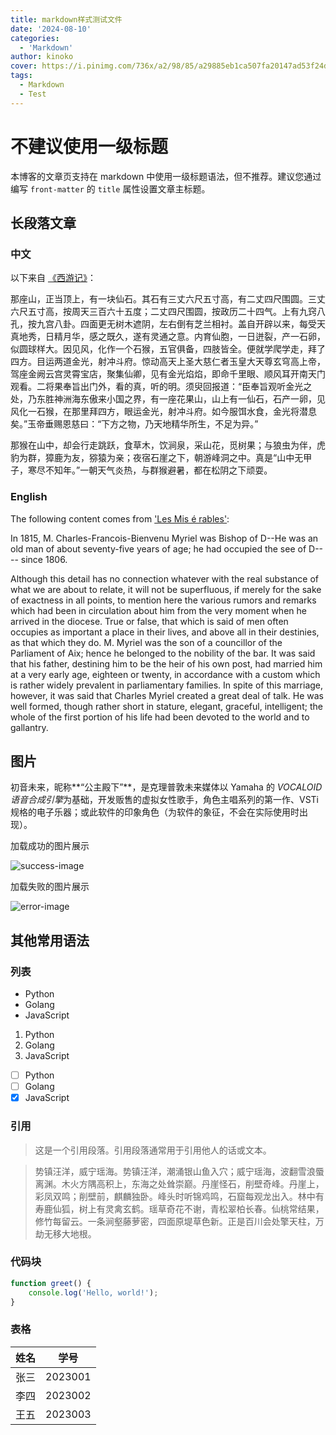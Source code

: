 ```yaml
---
title: markdown样式测试文件
date: '2024-08-10'
categories:
  - 'Markdown'
author: kinoko
cover: https://i.pinimg.com/736x/a2/98/85/a29885eb1ca507fa20147ad53f24dc3e.jpg
tags:
  - Markdown
  - Test
---
```


# 不建议使用一级标题

本博客的文章页支持在 markdown 中使用一级标题语法，但不推荐。建议您通过编写 `front-matter` 的 `title` 属性设置文章主标题。

## 长段落文章

### 中文

以下来自 [《西游记》](https://www.99csw.com/book/2202/index.htm)：

那座山，正当顶上，有一块仙石。其石有三丈六尺五寸高，有二丈四尺围圆。三丈六尺五寸高，按周天三百六十五度；二丈四尺围圆，按政历二十四气。上有九窍八孔，按九宫八卦。四面更无树木遮阴，左右倒有芝兰相衬。盖自开辟以来，每受天真地秀，日精月华，感之既久，遂有灵通之意。内育仙胞，一日迸裂，产一石卵，似圆球样大。因见风，化作一个石猴，五官俱备，四肢皆全。便就学爬学走，拜了四方。目运两道金光，射冲斗府。惊动高天上圣大慈仁者玉皇大天尊玄穹高上帝，驾座金阙云宫灵霄宝店，聚集仙卿，见有金光焰焰，即命千里眼、顺风耳开南天门观看。二将果奉旨出门外，看的真，听的明。须臾回报道：“臣奉旨观听金光之处，乃东胜神洲海东傲来小国之界，有一座花果山，山上有一仙石，石产一卵，见风化一石猴，在那里拜四方，眼运金光，射冲斗府。如今服饵水食，金光将潜息矣。”玉帝垂赐恩慈曰：“下方之物，乃天地精华所生，不足为异。”

那猴在山中，却会行走跳跃，食草木，饮涧泉，采山花，觅树果；与狼虫为伴，虎豹为群，獐鹿为友，猕猿为亲；夜宿石崖之下，朝游峰洞之中。真是“山中无甲子，寒尽不知年。”一朝天气炎热，与群猴避暑，都在松阴之下顽耍。

### English

The following content comes from ['Les Mis é rables'](https://www.ppzuowen.com/book/en/beicanshijieyingwenban/143992.html):

In 1815, M. Charles-Francois-Bienvenu Myriel was Bishop of D--He was an old man of about seventy-five years of age; he had occupied the see of D---- since 1806.

Although this detail has no connection whatever with the real substance of what we are about to relate, it will not be superfluous, if merely for the sake of exactness in all points, to mention here the various rumors and remarks which had been in circulation about him from the very moment when he arrived in the diocese. True or false, that which is said of men often occupies as important a place in their lives, and above all in their destinies, as that which they do. M. Myriel was the son of a councillor of the Parliament of Aix; hence he belonged to the nobility of the bar. It was said that his father, destining him to be the heir of his own post, had married him at a very early age, eighteen or twenty, in accordance with a custom which is rather widely prevalent in parliamentary families. In spite of this marriage, however, it was said that Charles Myriel created a great deal of talk. He was well formed, though rather short in stature, elegant, graceful, intelligent; the whole of the first portion of his life had been devoted to the world and to gallantry.

## 图片

初音未来，昵称**“公主殿下”**，是克理普敦未来媒体以 Yamaha 的 *VOCALOID 语音合成引擎*为基础，开发贩售的虚拟女性歌手，角色主唱系列的第一作、VSTi 规格的电子乐器；或此软件的印象角色（为软件的象征，不会在实际使用时出现）。

加载成功的图片展示

![success-image](https://i.pinimg.com/564x/51/b8/75/51b875f97bcae764cf78ada31cc1e464.jpg)

加载失败的图片展示

![error-image](https://error-image.com)

## 其他常用语法

### 列表

- Python
- Golang
- JavaScript

1. Python
2. Golang
3. JavaScript

- [ ] Python
- [ ] Golang
- [x] JavaScript

### 引用

> 这是一个引用段落。引用段落通常用于引用他人的话或文本。

> 势镇汪洋，威宁瑶海。势镇汪洋，潮涌银山鱼入穴；威宁瑶海，波翻雪浪蜃离渊。木火方隅高积上，东海之处耸崇巅。丹崖怪石，削壁奇峰。丹崖上，彩凤双鸣；削壁前，麒麟独卧。峰头时听锦鸡鸣，石窟每观龙出入。林中有寿鹿仙狐，树上有灵禽玄鹤。瑶草奇花不谢，青松翠柏长春。仙桃常结果，修竹每留云。一条涧壑藤萝密，四面原堤草色新。正是百川会处擎天柱，万劫无移大地根。

### 代码块

```javascript
function greet() {
	console.log('Hello, world!');
}
```

### 表格

| 姓名 | 学号    |
| ---- | ------- |
| 张三 | 2023001 |
| 李四 | 2023002 |
| 王五 | 2023003 |

